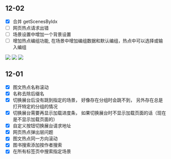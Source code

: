 ## 12-02

- [x] 合并 getScenesByIdx
- [ ] 网页热点请求出错
- [ ] 场景设置中增加一个背景设置 
- [ ] 增加热点编组功能, 在场景中增加编组数据和默认编组，热点中可以选择或输入编组

![](Pasted%20image%2020221202160530.png)
![](Pasted%20image%2020221202160550.png)
![](Pasted%20image%2020221202160606.png)

## 12-01

- [x] 图文热点名称滚动
- [x] 名称去除后缀名
- [x] 切换展台后没有跳到指定的场景， 好像存在分组时会跳不到， 另外存在总是打开特定的分组的情况
- [x] 切换展台需要再显示加载进度条， 如果切换展台时不显示加载页面的话（现在是不显示加载页面的）
- [x] 自定义按钮切换展台请求地址
- [x] 网页热点弹出层问题
- [x] 图文热点同一方向滚动
- [x] 图书搜索添加按作者搜索
- [x] 在所有标签页中搜索指定场景